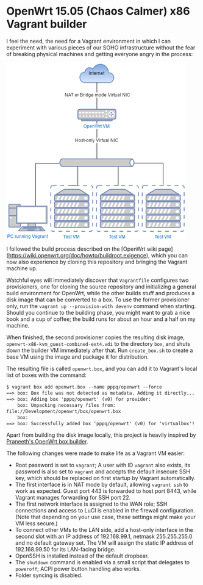 # OpenWrt 15.05 (Chaos Calmer) x86 Vagrant builder

I feel the need, the need for a Vagrant environment in which I can experiment
with various pieces of our SOHO infrastructure without the fear of breaking
physical machines and getting everyone angry in the process:

![Network](network.png)

I followed the build process described on the [OpenWrt wiki page]
(https://wiki.openwrt.org/doc/howto/buildroot.exigence), which you can now also
experience by cloning this repository and bringing the Vagrant machine up.

Watchful eyes will immediately discover that `Vagrantfile` configures two
provisioners, one for cloning the source repository and initializing a general
build environment for OpenWrt, while the other builds stuff and produces
a disk image that can be converted to a box. To use the former provisioner
only, run the `vagrant up --provision-with devenv` command when starting.
Should you continue to the building phase, you might want to grab a nice book
and a cup of coffee; the build runs for about an hour and a half on my machine.

When finished, the second provisioner copies the resulting disk image,
`openwrt-x86-kvm_guest-combined-ext4.vdi` to the directory `box`, and shuts
down the builder VM immediately after that. Run `create_box.sh` to create a
base VM using the image and package it for distribution.

The resulting file is called `openwrt.box`, and you can add it to Vagrant's
local list of boxes with the command:

```
$ vagrant box add openwrt.box --name pppq/openwrt --force
==> box: Box file was not detected as metadata. Adding it directly...
==> box: Adding box 'pppq/openwrt' (v0) for provider:
    box: Unpacking necessary files from: file://Development/openwrt/box/openwrt.box
    box:
==> box: Successfully added box 'pppq/openwrt' (v0) for 'virtualbox'!
```

Apart from building the disk image locally, this project is heavily inspired
by [Praneeth's OpenWrt box builder](https://github.com/lifeeth/openwrt-in-vagrant).

The following changes were made to make life as a Vagrant VM easier:

- Root password is set to `vagrant`; A user with ID `vagrant` also exists, its
password is also set to `vagrant` and accepts the default insecure SSH key,
which should be replaced on first startup by Vagrant automatically.
- The first interface is in NAT mode by default, allowing `vagrant ssh` to work
as expected. Guest port 443 is forwarded to host port 8443, while Vagrant
manages forwarding for SSH port 22.
- The first network interface is assigned to the WAN role; SSH connections and
access to LuCI is enabled in the firewall configuration. (Note that depending on
your use case, these settings might make your VM less secure.)
- To connect other VMs to the LAN side, add a host-only interface in the second
slot with an IP address of 192.168.99.1, netmask 255.255.255.0 and no default
gateway set. The VM will assign the static IP address of 192.168.99.50 for its
LAN-facing bridge.
- OpenSSH is installed instead of the default dropbear.
- The `shutdown` command is enabled via a small script that delegates to
`poweroff`; ACPI power button handling also works.
- Folder syncing is disabled.
